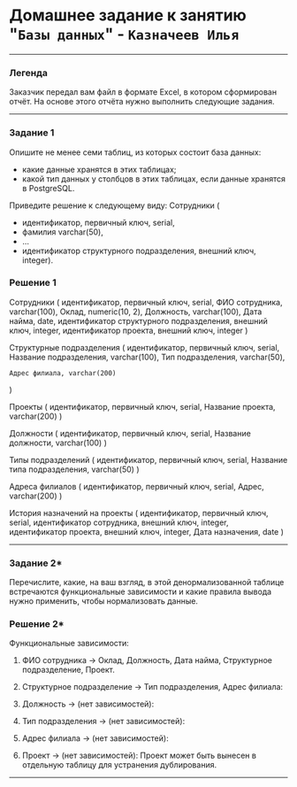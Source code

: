 # Домашнее задание к занятию "`Базы данных`" - `Казначеев Илья`

---

### Легенда
Заказчик передал вам файл в формате Excel, в котором сформирован отчёт.
На основе этого отчёта нужно выполнить следующие задания.

---

### Задание 1
Опишите не менее семи таблиц, из которых состоит база данных:
- какие данные хранятся в этих таблицах;
- какой тип данных у столбцов в этих таблицах, если данные хранятся в PostgreSQL.

Приведите решение к следующему виду:
Сотрудники (
- идентификатор, первичный ключ, serial,
- фамилия varchar(50),
- ...
- идентификатор структурного подразделения, внешний ключ, integer).

### Решение 1

Сотрудники (
идентификатор, первичный ключ, serial,
    ФИО сотрудника, varchar(100),
    Оклад, numeric(10, 2),
    Должность, varchar(100),
    Дата найма, date,
    идентификатор структурного подразделения, внешний ключ, integer,
    идентификатор проекта, внешний ключ, integer
)

Структурные подразделения (
    идентификатор, первичный ключ, serial,
    Название подразделения, varchar(100),
    Тип подразделения, varchar(50),

    Адрес филиала, varchar(200)
)

Проекты (
    идентификатор, первичный ключ, serial,
    Название проекта, varchar(200)
)

Должности (
    идентификатор, первичный ключ, serial,
    Название должности, varchar(100)
)

Типы подразделений (
    идентификатор, первичный ключ, serial,
    Название типа подразделения, varchar(50)
)

Адреса филиалов (
    идентификатор, первичный ключ, serial,
    Адрес, varchar(200)
)

История назначений на проекты (
    идентификатор, первичный ключ, serial,
    идентификатор сотрудника, внешний ключ, integer,
    идентификатор проекта, внешний ключ, integer,
    Дата назначения, date
)

---

### Задание 2*

Перечислите, какие, на ваш взгляд, в этой денормализованной таблице встречаются функциональные зависимости и какие правила вывода нужно применить, чтобы нормализовать данные.

### Решение 2*

Функциональные зависимости:

1. ФИО сотрудника → Оклад, Должность, Дата найма, Структурное подразделение, Проект.

2. Структурное подразделение → Тип подразделения, Адрес филиала:

3. Должность → (нет зависимостей):

4. Тип подразделения → (нет зависимостей):

5. Адрес филиала → (нет зависимостей):

6. Проект → (нет зависимостей):
Проект может быть вынесен в отдельную таблицу для устранения дублирования.

---